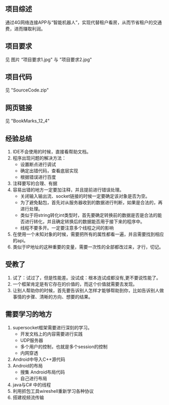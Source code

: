 ## 项目综述
通过4G网络连接APP与“智能机器人”，实现代替租户看房，从而节省租户的交通费，进而赚取利润。
## 项目要求
见 图片 “项目要求1.jpg" 与 "项目要求2.jpg"
## 项目代码
见 "SourceCode.zip"
## 网页链接
见 "BookMarks_12_4"
## 经验总结
1. IDE不会使用的时候，直接看帮助文档。
2. 程序出现问题的解决方法：
    * 设置断点进行调试
    * 确定出错代码，查看底层实现
    * 根据错误进行百度
3. 注释要写的合理、有据
4. 容易出错的地方一定要加注释，并且提前进行错误处理。
    * 关闭输入输出流、socket链接的时候一定要确定该对象是否为空。
    * 为了避免黏包，首先对从服务器收到的数据进行判断，如果是合法的，再进行处理。
    * 类似于将string转化int类型时，首先要确定转换前的数据是否是合法的能否进行转化，并且确定转换后的数据能否用于接下来的程序中。
    * 线程不要多开。一定要注意多个线程之间的影响
5. 在使用一个未知对象的时候，需要把所有的属性都看一遍，并且需要找到相应的api。
6. 类似于IP地址的这种重要的变量，需要一次性的全部都改过来，才行，切记。
## 受教了
1. 试了：试过了，但是性能差。没试成：根本连试成都没有,更不要说性能了。
2.  一个框架肯定是有它存在的价值的，而这个价值就需要去发现。
3. 让别人帮助你的时候，首先要告诉别人怎样才能够帮助到你，比如告诉别人做事情的步骤、清晰的方向、想要的结果。
## 需要学习的地方
1. supersocket框架需要进行深刻的学习。
    * 开发文档上的内容需要进行实践
    * UDP服务器
    * 多个用户的控制，也就是多个session的控制
    * 内网穿透
2. Android中导入C++源代码
3. Android的布局
    * 搜集 Android布局代码
    * 自己进行布局
4. java与C# 中的线程
5. 利用抓包工具wireshell重新学习各种协议
6. 搭建视频流传输
